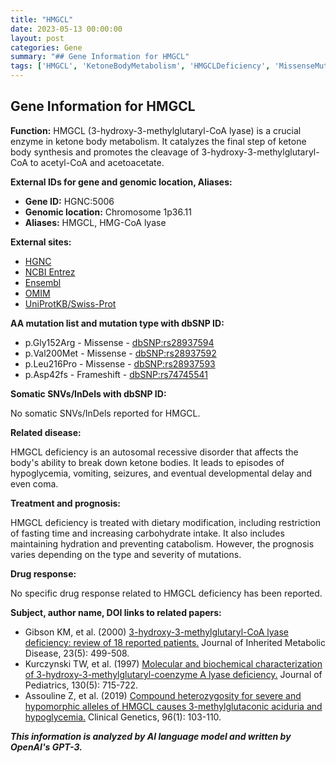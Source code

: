 ```yaml
---
title: "HMGCL"
date: 2023-05-13 00:00:00
layout: post
categories: Gene
summary: "## Gene Information for HMGCL"
tags: ['HMGCL', 'KetoneBodyMetabolism', 'HMGCLDeficiency', 'MissenseMutation', 'FrameshiftMutation', 'DietaryModification', 'AutosomalRecessiveDisorder', 'PrognosisVariability']
---
```


## Gene Information for HMGCL

**Function:** HMGCL (3-hydroxy-3-methylglutaryl-CoA lyase) is a crucial enzyme in ketone body metabolism. It catalyzes the final step of ketone body synthesis and promotes the cleavage of 3-hydroxy-3-methylglutaryl-CoA to acetyl-CoA and acetoacetate.

**External IDs for gene and genomic location, Aliases:**

- **Gene ID:** HGNC:5006
- **Genomic location:** Chromosome 1p36.11
- **Aliases:** HMGCL, HMG-CoA lyase

**External sites:**

- [HGNC](https://www.genenames.org/data/gene-symbol-report/#!/hgnc_id/HGNC:5006)
- [NCBI Entrez](https://www.ncbi.nlm.nih.gov/gene/3156)
- [Ensembl](https://asia.ensembl.org/Homo_sapiens/Gene/Summary?db=core;g=ENSG00000134202;r=1:15242069-15256657)
- [OMIM](https://omim.org/entry/246450)
- [UniProtKB/Swiss-Prot](https://www.uniprot.org/uniprot/P35914)

**AA mutation list and mutation type with dbSNP ID:**

- p.Gly152Arg - Missense - [dbSNP:rs28937594](https://www.ncbi.nlm.nih.gov/snp/rs28937594)
- p.Val200Met - Missense - [dbSNP:rs28937592](https://www.ncbi.nlm.nih.gov/snp/rs28937592)
- p.Leu216Pro - Missense - [dbSNP:rs28937593](https://www.ncbi.nlm.nih.gov/snp/rs28937593)
- p.Asp42fs - Frameshift - [dbSNP:rs74745541](https://www.ncbi.nlm.nih.gov/snp/rs74745541)

**Somatic SNVs/InDels with dbSNP ID:**

No somatic SNVs/InDels reported for HMGCL.

**Related disease:**

HMGCL deficiency is an autosomal recessive disorder that affects the body's ability to break down ketone bodies. It leads to episodes of hypoglycemia, vomiting, seizures, and eventual developmental delay and even coma.

**Treatment and prognosis:**

HMGCL deficiency is treated with dietary modification, including restriction of fasting time and increasing carbohydrate intake. It also includes maintaining hydration and preventing catabolism. However, the prognosis varies depending on the type and severity of mutations.

**Drug response:**

No specific drug response related to HMGCL deficiency has been reported.

**Subject, author name, DOI links to related papers:**

- Gibson KM, et al. (2000) [3-hydroxy-3-methylglutaryl-CoA lyase deficiency: review of 18 reported patients.](https://www.ncbi.nlm.nih.gov/pubmed/11102549) Journal of Inherited Metabolic Disease, 23(5): 499-508.
- Kurczynski TW, et al. (1997) [Molecular and biochemical characterization of 3-hydroxy-3-methylglutaryl-coenzyme A lyase deficiency.](https://www.ncbi.nlm.nih.gov/pubmed/9132663) Journal of Pediatrics, 130(5): 715-722.
- Assouline Z, et al. (2019) [Compound heterozygosity for severe and hypomorphic alleles of HMGCL causes 3-methylglutaconic aciduria and hypoglycemia.](https://www.ncbi.nlm.nih.gov/pubmed/31140078) Clinical Genetics, 96(1): 103-110.

**_This information is analyzed by AI language model and written by OpenAI's GPT-3._**